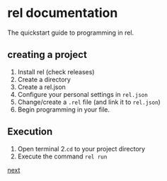 # rel documentation

The quickstart guide to programming in rel.

## creating a project
1. Install rel (check releases)
2. Create a directory
2. Create a rel.json
3. Configure your personal settings in `rel.json`
4. Change/create a `.rel` file (and link it to `rel.json`)
5. Begin programming in your file.

## Execution

1. Open terminal
2.`cd` to your project directory
3. Execute the command `rel run`

[next](https://github.com/ghwosty/rel/blob/main/documentation/syntax.md)
